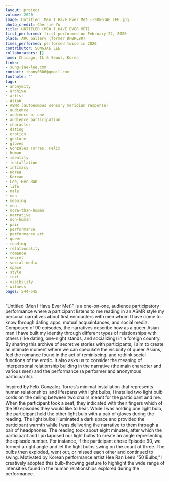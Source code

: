 ```yaml
---
layout: project
volume: 2020
image: Untitled__Men_I_Have_Ever_Met_--SUNGJAE_LEE.jpg
photo_credit: Cherrie Yu
title: UNTITLED (MEN I HAVE EVER MET)
first_performed: first performed on February 22, 2020
place: ARC Gallery (former DFBRL8R)
times_performed: performed twice in 2020
contributor: SUNGJAE LEE
collaborators: []
home: Chicago, IL & Seoul, Korea
links:
- sung-jae-lee.com
contact: thony0806@gmail.com
footnote: ''
tags:
- anonymity
- archive
- artist
- Asian
- ASMR (autonomous sensory meridian response)
- audience
- audience of one
- audience participation
- character
- dating
- erotics
- gesture
- gloves
- Gonzalez Torres, Felix
- human
- identity
- installation
- intimacy
- Korea
- Korean
- Lee, Hee Ran
- life
- male
- man
- meaning
- men
- more-than-human
- narrative
- non-human
- pair
- performance
- performance art
- queer
- reading
- relationality
- romance
- secret
- social media
- space
- style
- text
- visibility
- witness
pages: 544-545
---
```


“Untitled (Men I Have Ever Met)” is a one-on-one, audience participatory performance where a participant listens to me reading in an ASMR style my personal narratives about first encounters with men whom I have come to know through dating apps, mutual acquaintances, and social media. Composed of 90 episodes, the narratives describe how as a queer Asian man I have built my identity through different types of relationships with others (like dating, one-night stands, and socializing) in a foreign country. By sharing this archive of secretive stories with participants, I aim to create an intimate moment where we can speculate the visibility of queer Asians, feel the romance found in the act of reminiscing, and rethink social functions of the erotic. It also asks us to consider the meaning of interpersonal relationship building in the narrative (the main character and various men) and the performance (a performer and anonymous participants).

Inspired by Felix Gonzalez Torres’s minimal installation that represents human relationships and lifespans with light bulbs, I installed two light bulb cords on the ceiling between two chairs meant for the participant and me. When the participant took a seat, they indicated with their fingers which of the 90 episodes they would like to hear. While I was holding one light bulb, the participant held the other light bulb with a pair of gloves during the reading. The light bulbs illuminated a dark space and provided the participant warmth while I was delivering the narrative to them through a pair of headphones. The reading took about eight minutes, after which the participant and I juxtaposed our light bulbs to create an angle representing the episode number. For instance, if the participant chose Episode 90, we formed a right angle and let the light bulbs swing on the count of three. The bulbs then exploded, went out, or missed each other and continued to swing. Motivated by Korean performance artist Hee Ran Lee’s “50 Bulbs,” I creatively adopted this bulb-throwing gesture to highlight the wide range of intensities found in the human relationships explored during the performance.